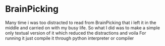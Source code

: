 BrainPicking
============

Many time i was too distracted to read from BrainPicking that i left it in the middle and carried on with my busy life. So what I did was to make a simple only textual version of it which reduced the distractions and voila 
For running it just compile it through python interpreter or compiler
